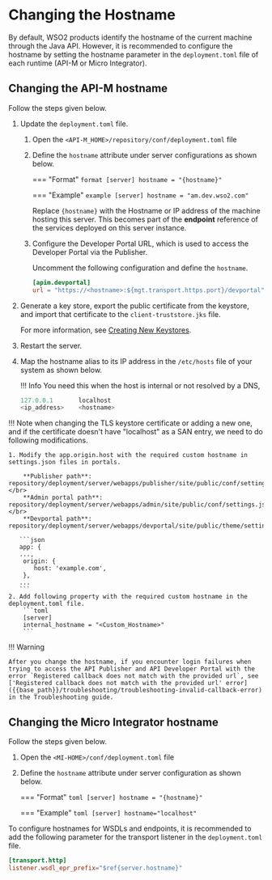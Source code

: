 # Changing the Hostname

By default, WSO2 products identify the hostname of the current machine through the Java API. However, it is recommended to configure the hostname by setting the hostname parameter in the `deployment.toml` file of each runtime (API-M or Micro Integrator).

## Changing the API-M hostname

Follow the steps given below.

1. Update the `deployment.toml` file.

    1. Open the `<API-M_HOME>/repository/conf/deployment.toml` file 
    
    2. Define the `hostname` attribute under server configurations as shown below.

        === "Format"
            ``` format
            [server]
            hostname = "{hostname}"
            ```
    
        === "Example"
            ``` example
            [server]
            hostname = "am.dev.wso2.com"
            ```
    
        Replace `{hostname}` with the  Hostname or IP address of the machine hosting this server. This becomes part of the **endpoint** reference of the services deployed on this server instance.
    
    3. Configure the Developer Portal URL, which is used to access the Developer Portal via the Publisher. 

        Uncomment the following configuration and define the `hostname`.

        ```toml
        [apim.devportal]
        url = "https://<hostname>:${mgt.transport.https.port}/devportal"
        ```

2. Generate a key store, export the public certificate from the keystore, and import that certificate to the `client­-truststore.jks` file.
    
     For more information, see [Creating New Keystores]({{base_path}}/install-and-setup/setup/security/configuring-keystores/keystore-basics/creating-new-keystores/).

3. Restart the server.

4. Map the hostname alias to its IP address in the `/etc/hosts` file of your system as shown below.

    !!! Info
        You need this when the host is internal or not resolved by a DNS,

    ```java
    127.0.0.1       localhost
    <ip_address>    <hostname>
    ```

!!! Note
    when changing the TLS keystore certificate or adding a new one, and if the certificate doesn't have "localhost" as a SAN entry, we need to do following modifications.

    1. Modify the app.origin.host with the required custom hostname in settings.json files in portals.

        **Publisher path**: repository/deployment/server/webapps/publisher/site/public/conf/settings.json.</br>
        **Admin portal path**: repository/deployment/server/webapps/admin/site/public/conf/settings.json.</br>
        **Devportal path**: repository/deployment/server/webapps/devportal/site/public/theme/settings.json.
        
       ```json
       app: {
       ...,
        origin: {
           host: 'example.com',
        },
       ...
       ```
    2. Add following property with the required custom hostname in the deployment.toml file.
        ```toml
        [server]
        internal_hostname = "<Custom_Hostname>"
        ```

!!! Warning

    After you change the hostname, if you encounter login failures when trying to access the API Publisher and API Developer Portal with the error `Registered callback does not match with the provided url`, see ['Registered callback does not match with the provided url' error]({{base_path}}/troubleshooting/troubleshooting-invalid-callback-error) in the Troubleshooting guide.

## Changing the Micro Integrator hostname

Follow the steps given below.

1.  Open the `<MI-HOME>/conf/deployment.toml` file 
2.  Define the `hostname` attribute under server configuration as shown below.

    === "Format"
        ``` toml
        [server]
        hostname = "{hostname}"
        ```

    === "Example"
        ``` toml
        [server]
        hostname="localhost"
        ```

To configure hostnames for WSDLs and endpoints, it is recommended to add the following parameter for the transport listener in the `deployment.toml` file.

```toml
[transport.http]
listener.wsdl_epr_prefix="$ref{server.hostname}"
```

